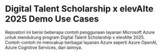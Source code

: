 # Digital Talent Scholarship x elevAIte 2025 Demo Use Cases

Repositori ini berisi beberapa contoh penggunaan layanan Microsoft Azure untuk mendukung program Digital Talent Scholarship x elevAIte 2025. Contoh-contoh ini mencakup berbagai layanan Azure seperti Azure OpenAI, Azure Cognitive Services, dan lainnya.